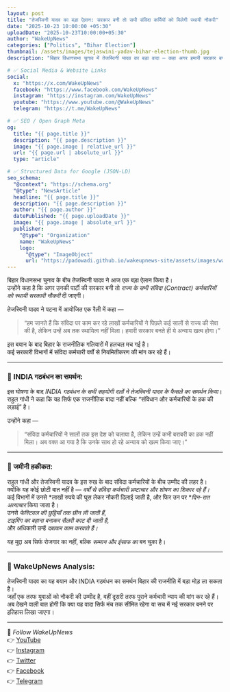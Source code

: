 ```yaml
---
layout: post
title: "तेजस्विनी यादव का बड़ा ऐलान: सरकार बनी तो सभी संविदा कर्मियों को मिलेगी स्थायी नौकरी"
date: "2025-10-23 10:00:00 +05:30"
uploadDate: "2025-10-23T10:00:00+05:30"
author: "WakeUpNews"
categories: ["Politics", "Bihar Election"]
thumbnail: /assets/images/tejaswini-yadav-bihar-election-thumb.jpg
description: "बिहार विधानसभा चुनाव में तेजस्विनी यादव का बड़ा वादा – कहा अगर हमारी सरकार बनी तो राज्य के सभी संविदा कर्मचारियों को स्थायी नौकरी दी जाएगी। राहुल गांधी समेत INDIA गठबंधन के नेताओं ने किया समर्थन।"

# ✅ Social Media & Website Links
social:
  x: "https://x.com/WakeUpNews"
  facebook: "https://www.facebook.com/WakeUpNews"
  instagram: "https://instagram.com/WakeUpNews"
  youtube: "https://www.youtube.com/@WakeUpNews"
  telegram: "https://t.me/WakeUpNews"

# ✅ SEO / Open Graph Meta
og:
  title: "{{ page.title }}"
  description: "{{ page.description }}"
  image: "{{ page.image | relative_url }}"
  url: "{{ page.url | absolute_url }}"
  type: "article"

# ✅ Structured Data for Google (JSON-LD)
seo_schema:
  "@context": "https://schema.org"
  "@type": "NewsArticle"
  headline: "{{ page.title }}"
  description: "{{ page.description }}"
  author: "{{ page.author }}"
  datePublished: "{{ page.uploadDate }}"
  image: "{{ page.image | absolute_url }}"
  publisher:
    "@type": "Organization"
    name: "WakeUpNews"
    logo:
      "@type": "ImageObject"
      url: "https://padowadi.github.io/wakeupnews-site/assets/images/wakeupnews-logo.png"
---
```


बिहार विधानसभा चुनाव के बीच तेजस्विनी यादव ने आज एक बड़ा ऐलान किया है।  
उन्होंने कहा है कि अगर उनकी पार्टी की सरकार बनी तो *राज्य के सभी संविदा (Contract) कर्मचारियों को स्थायी सरकारी नौकरी* दी जाएगी।

तेजस्विनी यादव ने पटना में आयोजित एक रैली में कहा —  
> “हम जानते हैं कि संविदा पर काम कर रहे लाखों कर्मचारियों ने पिछले कई सालों से राज्य की सेवा की है, लेकिन उन्हें अब तक स्थायित्व नहीं मिला। हमारी सरकार बनते ही ये अन्याय खत्म होगा।”

इस बयान के बाद बिहार के राजनीतिक गलियारों में हलचल मच गई है।  
कई सरकारी विभागों में संविदा कर्मचारी वर्षों से नियमितीकरण की मांग कर रहे हैं।

---

### 🔸 INDIA गठबंधन का समर्थन:
इस घोषणा के बाद *INDIA गठबंधन के सभी सहयोगी दलों ने तेजस्विनी यादव के फैसले का समर्थन किया*।  
राहुल गांधी ने कहा कि यह सिर्फ एक राजनीतिक वादा नहीं बल्कि “संविधान और कर्मचारियों के हक की लड़ाई” है।

उन्होंने कहा —  
> “संविदा कर्मचारियों ने सालों तक इस देश को चलाया है, लेकिन उन्हें कभी बराबरी का हक नहीं मिला। अब वक्त आ गया है कि उनके साथ हो रहे अन्याय को खत्म किया जाए।”

---

### 🔹 जमीनी हकीकत:
राहुल गांधी और तेजस्विनी यादव के इस रुख के बाद संविदा कर्मचारियों के बीच उम्मीद की लहर है।  
क्योंकि यह कोई छोटी बात नहीं है — *वर्षों से संविदा कर्मचारी भ्रष्टाचार और शोषण का शिकार रहे हैं।*  
कई विभागों में उनसे *लाखों रुपये की घूस लेकर नौकरी दिलाई जाती है, और फिर उन पर **दिन-रात अत्याचार* किया जाता है।  
उनसे *फेस्टिवल की छुट्टियाँ तक छीन ली जाती हैं*,  
*टाइमिंग का बहाना बनाकर सैलरी काट दी जाती है*,  
और अधिकारी उन्हें *दबाकर काम करवाते हैं।*

यह मुद्दा अब सिर्फ रोजगार का नहीं, बल्कि *सम्मान और इंसाफ का* बन चुका है।

---

### 🔸 WakeUpNews Analysis:
तेजस्विनी यादव का यह बयान और INDIA गठबंधन का समर्थन बिहार की राजनीति में बड़ा मोड़ ला सकता है।  
जहाँ एक तरफ युवाओं को नौकरी की उम्मीद है, वहीं दूसरी तरफ पुराने कर्मचारी न्याय की मांग कर रहे हैं।  
अब देखने वाली बात होगी कि क्या यह वादा सिर्फ मंच तक सीमित रहेगा या सच में नई सरकार बनने पर इतिहास लिखा जाएगा।

---

📢 *Follow WakeUpNews*  
👉 [YouTube](https://youtube.com/@WakeUpNews)  
👉 [Instagram](https://instagram.com/WakeUpNews)  
👉 [Twitter](https://x.com/WakeUpNews)  
👉 [Facebook](https://facebook.com/WakeUpNews)  
👉 [Telegram](https://t.me/WakeUpNews)
